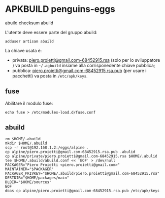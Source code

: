 # APKBUILD penguins-eggs

abuild checksum
abuild

L'utente deve essere parte del gruppo abuild:

`adduser artisan abuild`

La chiave usata è: 
- privata: piero.proietti@gmail.com-68452915.rsa (solo per lo sviluppatore ) va posta in `~/.agbuild` insiame alla corrisponedente chiave pubblica;
- pubblica: piero.proietti@gmail.com-68452915.rsa.pub (per usare i pacchetti)  va posta in `/etc/apk/keys`.

## fuse
Abilitare il modulo fuse:
```
echo fuse > /etc/modules-load.d/fuse.conf
```

## abuild
```
rm $HOME/.abuild
mkdir $HOME/.abuild
scp -r root@192.168.1.2:/eggs/alpine .
cp alpine/piero.proietti@gmail.com-68452915.rsa.pub .abulid
cp alpine/private/piero.proietti@gmail.com-68452915.rsa $HOME/.abulid
tee $HOME/.abuild/abuild.conf << 'EOF' > /dev/null
PACKAGER="Piero Proietti <piero.proietti@gmail.com>"
MAINTAINER="$PACKAGER"
PACKAGER_PRIVKEY="$HOME/.abuild/piero.proietti@gmail.com-68452915.rsa"
DESTDIR="$HOME/packages/main"
DLDIR="$HOME/sources"
EOF
doas cp alpine/piero.proietti@gmail.com-68452915.rsa.pub /etc/apk/keys
```